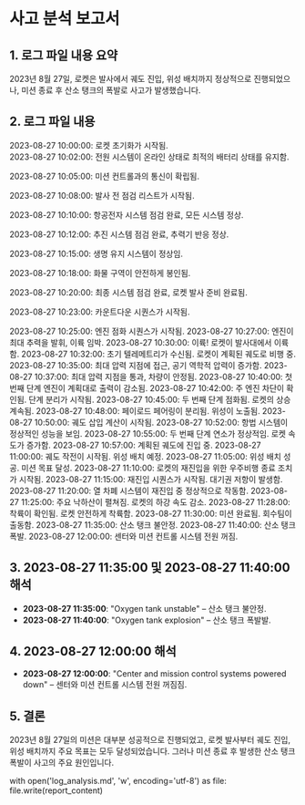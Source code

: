 # 사고 분석 보고서

## 1. 로그 파일 내용 요약
2023년 8월 27일, 로켓은 발사에서 궤도 진입, 위성 배치까지 정상적으로 진행되었으나, 미션 종료 후 산소 탱크의 폭발로 사고가 발생했습니다.

## 2. 로그 파일 내용

2023-08-27 10:00:00: 로켓 초기화가 시작됨.  
2023-08-27 10:02:00: 전원 시스템이 온라인 상태로 최적의 배터리 상태를 유지함.

2023-08-27 10:05:00: 미션 컨트롤과의 통신이 확립됨.

2023-08-27 10:08:00: 발사 전 점검 리스트가 시작됨.

2023-08-27 10:10:00: 항공전자 시스템 점검 완료, 모든 시스템 정상.

2023-08-27 10:12:00: 추진 시스템 점검 완료, 추력기 반응 정상.

2023-08-27 10:15:00: 생명 유지 시스템이 정상임.

2023-08-27 10:18:00: 화물 구역이 안전하게 봉인됨.

2023-08-27 10:20:00: 최종 시스템 점검 완료, 로켓 발사 준비 완료됨.

2023-08-27 10:23:00: 카운트다운 시퀀스가 시작됨.

2023-08-27 10:25:00: 엔진 점화 시퀀스가 시작됨.
2023-08-27 10:27:00: 엔진이 최대 추력을 발휘, 이륙 임박.
2023-08-27 10:30:00: 이륙! 로켓이 발사대에서 이륙함.
2023-08-27 10:32:00: 초기 텔레메트리가 수신됨. 로켓이 계획된 궤도로 비행 중.
2023-08-27 10:35:00: 최대 압력 지점에 접근, 공기 역학적 압력이 증가함.
2023-08-27 10:37:00: 최대 압력 지점을 통과, 차량이 안정됨.
2023-08-27 10:40:00: 첫 번째 단계 엔진이 계획대로 출력이 감소됨.
2023-08-27 10:42:00: 주 엔진 차단이 확인됨. 단계 분리가 시작됨.
2023-08-27 10:45:00: 두 번째 단계 점화됨. 로켓의 상승 계속됨.
2023-08-27 10:48:00: 페이로드 페어링이 분리됨. 위성이 노출됨.
2023-08-27 10:50:00: 궤도 삽입 계산이 시작됨.
2023-08-27 10:52:00: 항법 시스템이 정상적인 성능을 보임.
2023-08-27 10:55:00: 두 번째 단계 연소가 정상적임. 로켓 속도가 증가함.
2023-08-27 10:57:00: 계획된 궤도에 진입 중.
2023-08-27 11:00:00: 궤도 작전이 시작됨. 위성 배치 예정.
2023-08-27 11:05:00: 위성 배치 성공. 미션 목표 달성.
2023-08-27 11:10:00: 로켓의 재진입을 위한 우주비행 종료 조치가 시작됨.
2023-08-27 11:15:00: 재진입 시퀀스가 시작됨. 대기권 저항이 발생함.
2023-08-27 11:20:00: 열 차폐 시스템이 재진입 중 정상적으로 작동함.
2023-08-27 11:25:00: 주요 낙하산이 펼쳐짐. 로켓의 하강 속도 감소.
2023-08-27 11:28:00: 착륙이 확인됨. 로켓 안전하게 착륙함.
2023-08-27 11:30:00: 미션 완료됨. 회수팀이 출동함.
2023-08-27 11:35:00: 산소 탱크 불안정.
2023-08-27 11:40:00: 산소 탱크 폭발.
2023-08-27 12:00:00: 센터와 미션 컨트롤 시스템 전원 꺼짐.

## 3. 2023-08-27 11:35:00 및 2023-08-27 11:40:00 해석

- **2023-08-27 11:35:00**: "Oxygen tank unstable" – 산소 탱크 불안정.
- **2023-08-27 11:40:00**: "Oxygen tank explosion" – 산소 탱크 폭발발.

## 4. 2023-08-27 12:00:00 해석
- **2023-08-27 12:00:00**: "Center and mission control systems powered down" – 센터와 미션 컨트롤 시스템 전원 꺼짐짐.

## 5. 결론
2023년 8월 27일의 미션은 대부분 성공적으로 진행되었고, 로켓 발사부터 궤도 진입, 위성 배치까지 주요 목표는 모두 달성되었습니다. 그러나 미션 종료 후 발생한 산소 탱크 폭발이 사고의 주요 원인입니다.


with open('log_analysis.md', 'w', encoding='utf-8') as file:
    file.write(report_content)
